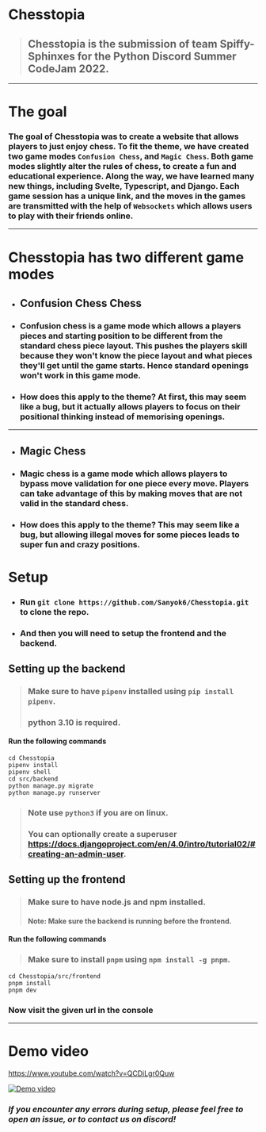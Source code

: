 # Chesstopia

> ## Chesstopia is the submission of team Spiffy-Sphinxes for the Python Discord Summer CodeJam 2022.

____

# The goal

### The goal of Chesstopia was to create a website that allows players to just enjoy chess. To fit the theme, we have created two game modes `Confusion Chess`, and `Magic Chess`. Both game modes slightly alter the rules of chess, to create a fun and educational experience. Along the way, we have learned many new things, including Svelte, Typescript, and Django. Each game session has a unique link, and the moves in the games are transmitted with the help of `Websockets` which allows users to play with their friends online.

____
# Chesstopia has two different game modes

- ## Confusion Chess Chess

- ### Confusion chess is a game mode which allows a players pieces and starting position to be different from the standard chess piece layout. This pushes the players skill because they won't know the piece layout and what pieces they'll get until the game starts. Hence standard openings won't work in this game mode.

- ### **How does this apply to the theme?** At first, this may seem like a bug, but it actually allows players to focus on their positional thinking instead of memorising openings.

____

- ## Magic Chess

- ### Magic chess is a game mode which allows players to bypass move validation for one piece every move. Players can take advantage of this by making moves that are not valid in the standard chess.

- ### **How does this apply to the theme?** This may seem like a bug, but allowing illegal moves for some pieces leads to super fun and crazy positions.


# Setup

- ### Run `git clone https://github.com/Sanyok6/Chesstopia.git` to clone the repo.

- ### And then you will need to setup the frontend and the backend.

## Setting up the backend
> ### Make sure to have `pipenv` installed using `pip install pipenv`.
> ### python 3.10 is required.

#### Run the following commands
```
cd Chesstopia
pipenv install
pipenv shell
cd src/backend
python manage.py migrate
python manage.py runserver
```

> ### Note use `python3` if you are on linux.
> ### You can optionally create a superuser https://docs.djangoproject.com/en/4.0/intro/tutorial02/#creating-an-admin-user.

## Setting up the frontend
> ### Make sure to have node.js and npm installed.
> #### Note: Make sure the backend is running before the frontend.

#### Run the following commands

> ### Make sure to install `pnpm` using `npm install -g pnpm`.
```
cd Chesstopia/src/frontend
pnpm install
pnpm dev
```

### Now visit the given url in the console
____

# Demo video
https://www.youtube.com/watch?v=QCDiLgr0Quw

[![Demo video](https://img.youtube.com/vi/QCDiLgr0Quw/0.jpg)](https://www.youtube.com/watch?v=QCDiLgr0Quw)

### *If you encounter any errors during setup, please feel free to open an issue, or to contact us on discord!*
